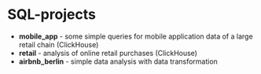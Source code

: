 # SQL-projects

* **mobile_app** - some simple queries for mobile application data of a large retail chain (ClickHouse)
* **retail** - analysis of online retail purchases (ClickHouse)
* **airbnb_berlin** - simple data analysis with data transformation